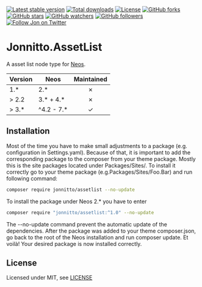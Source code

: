 [![Latest stable version]][packagist] [![Total downloads]][packagist] [![License]][packagist] [![GitHub forks]][fork] [![GitHub stars]][stargazers] [![GitHub watchers]][subscription] [![GitHub followers]][followers] [![Follow Jon on Twitter]][twitter]

# Jonnitto.AssetList

A asset list node type for [Neos].

| Version | Neos        | Maintained |
| ------- | ----------- | :--------: |
| 1.\*    | 2.\*        |     ✗      |
| > 2.2   | 3.\* + 4.\* |     ✗      |
| > 3.\*  | ^4.2 - 7.\* |     ✓      |

## Installation

Most of the time you have to make small adjustments to a package (e.g. configuration in Settings.yaml). Because of that, it is important to add the corresponding package to the composer from your theme package. Mostly this is the site packages located under Packages/Sites/. To install it correctly go to your theme package (e.g.Packages/Sites/Foo.Bar) and run following command:

```bash
composer require jonnitto/assetlist --no-update
```

To install the package under Neos 2.\* you have to enter

```bash
composer require "jonnitto/assetlist:^1.0" --no-update
```

The --no-update command prevent the automatic update of the dependencies. After the package was added to your theme composer.json, go back to the root of the Neos installation and run composer update. Et voilà! Your desired package is now installed correctly.

## License

Licensed under MIT, see [LICENSE]

[neos]: https://www.neos.io
[packagist]: https://packagist.org/packages/jonnitto/assetlist
[latest stable version]: https://poser.pugx.org/jonnitto/assetlist/v/stable
[total downloads]: https://poser.pugx.org/jonnitto/assetlist/downloads
[license]: https://poser.pugx.org/jonnitto/assetlist/license
[github forks]: https://img.shields.io/github/forks/jonnitto/Jonnitto.AssetList.svg?style=social&label=Fork
[github stars]: https://img.shields.io/github/stars/jonnitto/Jonnitto.AssetList.svg?style=social&label=Stars
[github watchers]: https://img.shields.io/github/watchers/jonnitto/Jonnitto.AssetList.svg?style=social&label=Watch
[github followers]: https://img.shields.io/github/followers/jonnitto.svg?style=social&label=Follow
[follow jon on twitter]: https://img.shields.io/twitter/follow/jonnitto.svg?style=social&label=Follow
[twitter]: https://twitter.com/jonnitto
[fork]: https://github.com/jonnitto/Jonnitto.AssetList/fork
[stargazers]: https://github.com/jonnitto/Jonnitto.AssetList/stargazers
[subscription]: https://github.com/jonnitto/Jonnitto.AssetList/subscription
[followers]: https://github.com/jonnitto/followers
[license]: LICENSE
